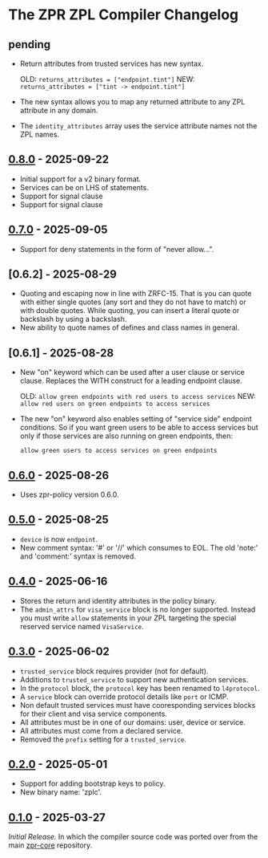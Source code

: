 # The ZPR ZPL Compiler Changelog

## pending

- Return attributes from trusted services has new syntax.

  OLD: `returns_attributes = ["endpoint.tint"]`
  NEW: `returns_attributes = ["tint -> endpoint.tint"]`

- The new syntax allows you to map any returned attribute to any ZPL
  attribute in any domain.
- The `identity_attributes` array uses the service attribute names not
  the ZPL names.

## [0.8.0] - 2025-09-22

- Initial support for a v2 binary format.
- Services can be on LHS of statements.
- Support for signal clause
- Support for signal clause

## [0.7.0] - 2025-09-05

- Support for deny statements in the form of "never allow...".

## [0.6.2] - 2025-08-29

- Quoting and escaping now in line with ZRFC-15. That is you can quote
  with either single quotes (any sort and they do not have to match) or
  with double quotes.  While quoting, you can insert a literal quote or
  backslash by using a backslash.
- New ability to quote names of defines and class names in general.

## [0.6.1] - 2025-08-28

- New "on" keyword which can be used after a user clause or service
  clause. Replaces the WITH construct for a leading endpoint clause.

  OLD: `allow green endpoints with red users to access services`
  NEW: `allow red users on green endpoints to access services`

- The new "on" keyword also enables setting of "service side" endpoint
  conditions.  So if you want green users to be able to access services
  but only if those services are also running on green endpoints, then:

  `allow green users to access services on green endpoints`

## [0.6.0] - 2025-08-26

- Uses zpr-policy version 0.6.0.

## [0.5.0] - 2025-08-25

- `device` is now `endpoint`.
- New comment syntax: '#' or '//' which consumes to EOL. The old 'note:'
  and 'comment:' syntax is removed.

## [0.4.0] - 2025-06-16

- Stores the return and identity attributes in the policy binary.
- The `admin_attrs` for `visa_service` block is no longer supported.
  Instead you must write `allow` statements in your ZPL targeting the
  special reserved service named `VisaService`.


## [0.3.0] - 2025-06-02

- `trusted_service` block requires provider (not for default).
- Additions to `trusted_service` to support new authentication services.
- In the `protocol` block, the `protocol` key has been renamed to `l4protocol`.
- A `service` block can override protocol details like `port` or ICMP.
- Non default trusted services must have cooresponding services blocks for
  their client and visa service components.
- All attributes must be in one of our domains: user, device or service.
- All attributes must come from a declared service.
- Removed the `prefix` setting for a `trusted_service`.


## [0.2.0] - 2025-05-01

- Support for adding bootstrap keys to policy.
- New binary name: 'zplc'.


## [0.1.0] - 2025-03-27

_Initial Release._  In which the compiler source code was ported over
from the main [zpr-core](https://github.com/org-zpr/zpr-core)
repository.



[0.8.0]: https://github.com/org-zpr/zpr-compiler/releases/tag/v0.8.0
[0.7.0]: https://github.com/org-zpr/zpr-compiler/releases/tag/v0.7.0
[0.6.0]: https://github.com/org-zpr/zpr-compiler/releases/tag/v0.6.0
[0.5.0]: https://github.com/org-zpr/zpr-compiler/releases/tag/v0.5.0
[0.4.0]: https://github.com/org-zpr/zpr-compiler/releases/tag/v0.4.0
[0.3.0]: https://github.com/org-zpr/zpr-compiler/releases/tag/v0.3.0
[0.2.0]: https://github.com/org-zpr/zpr-compiler/releases/tag/v0.2.0
[0.1.0]: https://github.com/org-zpr/zpr-compiler/releases/tag/v0.1.0

